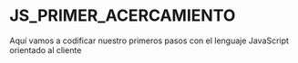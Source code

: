 # JS_PRIMER_ACERCAMIENTO
Aquí vamos a codificar nuestro primeros pasos con el lenguaje JavaScript orientado al cliente 
